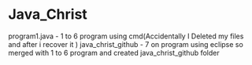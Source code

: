 # Java_Christ
program1.java - 1 to 6 program using cmd(Accidentally I Deleted my files and after i recover it )
java_christ_github - 7 on program using eclipse so merged with 1 to 6 program and created java_christ_github folder 
